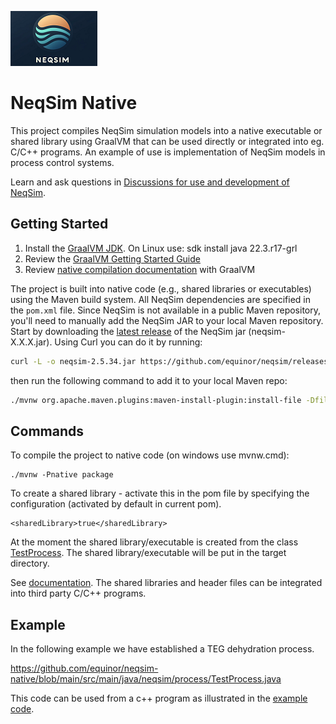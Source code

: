 ![NeqSim Logo](https://github.com/equinor/neqsim/blob/master/docs/wiki/neqsimlogocircleflatsmall.png)
# NeqSim Native
This project compiles NeqSim simulation models into a native executable or shared library using GraalVM that can be used directly or integrated into eg. C/C++ programs. An example of use is implementation of NeqSim models in process control systems.

Learn and ask questions in [Discussions for use and development of NeqSim](https://github.com/equinor/neqsim/discussions).

## Getting Started
1. Install the [GraalVM JDK](https://www.graalvm.org/). On Linux use: sdk install java 22.3.r17-grl
2. Review the [GraalVM Getting Started Guide](https://www.graalvm.org/latest/docs/getting-started/)
3. Review [native compilation documentation](https://www.graalvm.org/latest/reference-manual/native-image/) with GraalVM

The project is built into native code (e.g., shared libraries or executables) using the Maven build system. All NeqSim dependencies are specified in the `pom.xml` file. Since NeqSim is not available in a public Maven repository, you'll need to manually add the NeqSim JAR to your local Maven repository. Start by downloading the [latest release](https://github.com/equinor/neqsim/releases) of the NeqSim jar (neqsim-X.X.X.jar). Using Curl you can do it by running: 
```bash
curl -L -o neqsim-2.5.34.jar https://github.com/equinor/neqsim/releases/download/v2.5.34/neqsim-2.5.34.jar
```
then run the following command to add it to your local Maven repo:
```bash
./mvnw org.apache.maven.plugins:maven-install-plugin:install-file -Dfile="neqsim-2.5.34.jar"
```

## Commands
To compile the project to native code (on windows use mvnw.cmd):

```
./mvnw -Pnative package
```

To create a shared library - activate this in the pom file by specifying the configuration (activated by default in current pom).
```
<sharedLibrary>true</sharedLibrary>
```

At the moment the shared library/executable is created from the class [TestProcess](https://github.com/equinor/neqsim-native/blob/main/src/main/java/neqsim/process/TestProcess.java). The shared library/executable will be put in the target directory.

See [documentation](https://www.graalvm.org/latest/reference-manual/native-image/guides/build-native-shared-library/).
The shared libraries and header files can be integrated into third party C/C++ programs.

## Example
In the following example we have established a TEG dehydration process.

https://github.com/equinor/neqsim-native/blob/main/src/main/java/neqsim/process/TestProcess.java

This code can be used from a c++ program as illustrated in the [example code](https://github.com/equinor/neqsim-native/blob/main/example/main.cpp).

